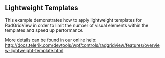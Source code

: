 ## Lightweight Templates
This example demonstrates how to apply lightweight templates for RadGridView in order to limit the number of visual elements within the templates and speed up performance. 

More details can be found in our online help:
http://docs.telerik.com/devtools/wpf/controls/radgridview/features/overview-lightweight-template.html

[//]: <KeyWords: apply, simplified, style, core>